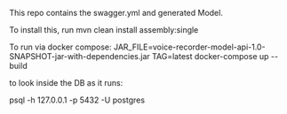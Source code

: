 This repo contains the swagger.yml and generated Model.


To install this, run mvn clean install assembly:single



To run via docker compose:
JAR_FILE=voice-recorder-model-api-1.0-SNAPSHOT-jar-with-dependencies.jar TAG=latest docker-compose up --build



to look inside the DB as it runs:

psql -h 127.0.0.1 -p 5432 -U postgres

